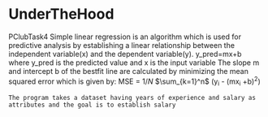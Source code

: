 # UnderTheHood
PClubTask4
    Simple linear regression is an algorithm which is used for predictive analysis by establishing a linear relationship between the independent variable(x) and the dependent variable(y).
    y_pred=mx+b where y_pred is the predicted value and x is the input variable
    The slope m and intercept b of the bestfit line are calculated by minimizing the mean squared error which is given by: 
    MSE = $1/N$ $\sum_{k=1}^n$ (y<sub>i</sub> - (mx<sub>i</sub> +b)<sup>2</sup>) 
    
    The program takes a dataset having years of experience and salary as attributes and the goal is to establish salary 
